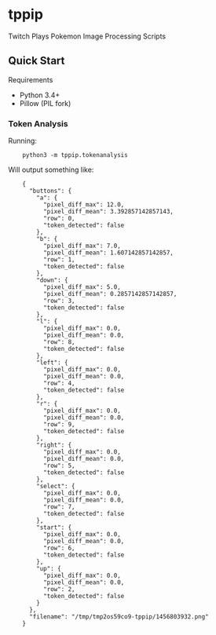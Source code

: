 # tppip
Twitch Plays Pokemon Image Processing Scripts

## Quick Start

Requirements

* Python 3.4+
* Pillow (PIL fork)

### Token Analysis

Running:

        python3 -m tppip.tokenanalysis


Will output something like:

        {
          "buttons": {
            "a": {
              "pixel_diff_max": 12.0,
              "pixel_diff_mean": 3.392857142857143,
              "row": 0,
              "token_detected": false
            },
            "b": {
              "pixel_diff_max": 7.0,
              "pixel_diff_mean": 1.607142857142857,
              "row": 1,
              "token_detected": false
            },
            "down": {
              "pixel_diff_max": 5.0,
              "pixel_diff_mean": 0.2857142857142857,
              "row": 3,
              "token_detected": false
            },
            "l": {
              "pixel_diff_max": 0.0,
              "pixel_diff_mean": 0.0,
              "row": 8,
              "token_detected": false
            },
            "left": {
              "pixel_diff_max": 0.0,
              "pixel_diff_mean": 0.0,
              "row": 4,
              "token_detected": false
            },
            "r": {
              "pixel_diff_max": 0.0,
              "pixel_diff_mean": 0.0,
              "row": 9,
              "token_detected": false
            },
            "right": {
              "pixel_diff_max": 0.0,
              "pixel_diff_mean": 0.0,
              "row": 5,
              "token_detected": false
            },
            "select": {
              "pixel_diff_max": 0.0,
              "pixel_diff_mean": 0.0,
              "row": 7,
              "token_detected": false
            },
            "start": {
              "pixel_diff_max": 0.0,
              "pixel_diff_mean": 0.0,
              "row": 6,
              "token_detected": false
            },
            "up": {
              "pixel_diff_max": 0.0,
              "pixel_diff_mean": 0.0,
              "row": 2,
              "token_detected": false
            }
          },
          "filename": "/tmp/tmp2os59co9-tppip/1456803932.png"
        }
